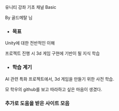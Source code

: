 유니티 강좌 기초 채널 Basic

By 골드메탈 님



- ### 목표

Unity에 대한 전반적인 이해

프로젝트 진행 시 3d 게임 구현에 기반이 될 지식 학습



- ### 학습 계기

AI 관련 특화 프로젝트에서, 3d 게임을 만들기 위한 사전 학습.

모 학우의 github를 보고 따라하고 싶은 마음이 생겼다.

### 

### 추가로 도움을 받은 사이트 모음

